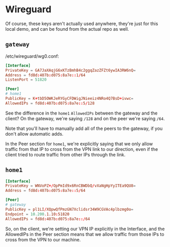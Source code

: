 # Wireguard

Of course, these keys aren't actually used anywhere, they're just for this
local demo, and can be found from the actual repo as well.

## `gateway`

/etc/wireguard/wg0.conf:

```conf
[Interface]
PrivateKey = GA7JaXAqjG6xKTzBmhB4c2ggqZazZFZt6ywIA3RW6nQ=
Address = fd8d:407b:d075:8a7e::1/64
ListenPort = 51820

[Peer]
# home1
PublicKey = K+tbD5OWKJeRYGyCFDWigJNieeiz4NRo4Q7BsD+ivwc=
AllowedIPs = fd8d:407b:d075:8a7e::5/128
```

See the difference in the `home1` `AllowedIPs` between the gateway and
the client? On the gateway, we're saying `/128` and on the peer we're
saying `/64`.

Note that you'll have to manually add all of the peers to the gateway, 
if you don't allow automatic adds.

In the Peer section for `home1`, we're explicitly saying that we only
allow traffic from that IP to cross from the VPN link to our direction,
even if the client tried to route traffic from other IPs through the link.

## `home1`

```conf
[Interface]
PrivateKey = WNVoPZ+/OpPmId9x6RnCBWDbQ/vXaNgHpYyITEa9QU8=
Address = fd8d:407b:d075:8a7e::5/64

[Peer]
# gateway
PublicKey = pl1LI/XQpwQfPmzGN7Xclidsr34W9CGVAc4plbzmg0o=
Endpoint = 10.200.1.10:51820
AllowedIPs = fd8d:407b:d075:8a7e::/64
```

So, on the client, we're setting our VPN IP explicitly in the Interface,
and the AllowedIPs in the Peer section means that we allow traffic from
those IPs to cross from the VPN to our machine.
